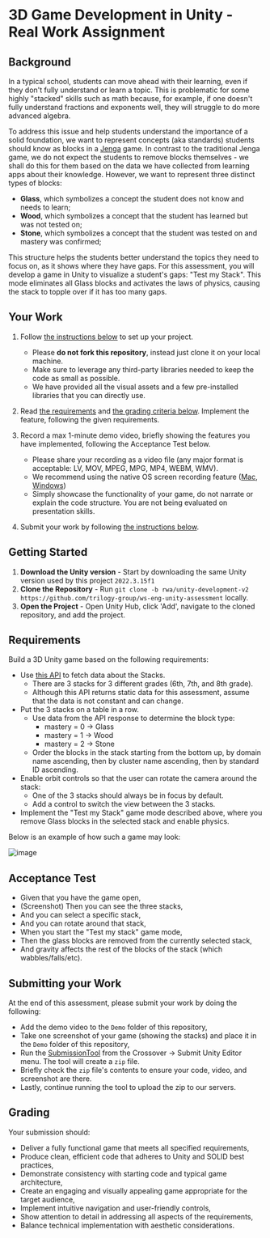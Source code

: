 # 3D Game Development in Unity - Real Work Assignment

## Background

In a typical school, students can move ahead with their learning, even if they don't fully understand or learn a topic. This is problematic for some highly "stacked" skills such as math because, for example, if one doesn't fully understand fractions and exponents well, they will struggle to do more advanced algebra.

To address this issue and help students understand the importance of a solid foundation, we want to represent concepts (aka standards) students should know as blocks in a [Jenga](https://jengathreejs.netlify.app/) game. In contrast to the traditional Jenga game, we do not expect the students to remove blocks themselves - we shall do this for them based on the data we have collected from learning apps about their knowledge. However, we want to represent three distinct types of blocks:

- **Glass**, which symbolizes a concept the student does not know and needs to learn;
- **Wood**, which symbolizes a concept that the student has learned but was not tested on;
- **Stone**, which symbolizes a concept that the student was tested on and mastery was confirmed;

This structure helps the students better understand the topics they need to focus on, as it shows where they have gaps. For this assessment, you will develop a game in Unity to visualize a student's gaps: "Test my Stack". This mode eliminates all Glass blocks and activates the laws of physics, causing the stack to topple over if it has too many gaps.

## Your Work

1. Follow [the instructions below](#getting-started) to set up your project.
   - Please **do not fork this repository**, instead just clone it on your local machine.
   - Make sure to leverage any third-party libraries needed to keep the code as small as possible.
   - We have provided all the visual assets and a few pre-installed libraries that you can directly use.
2. Read [the requirements](#requirements) and [the grading criteria below](#grading). Implement the feature, following the given requirements.
3. Record a max 1-minute demo video, briefly showing the features you have implemented, following the Acceptance Test below.
   - Please share your recording as a video file (any major format is acceptable: LV, MOV, MPEG, MPG, MP4, WEBM, WMV).
   - We recommend using the native OS screen recording feature ([Mac](https://support.apple.com/en-us/102618), [Windows](https://www.microsoft.com/en-us/windows/learning-center/how-to-record-screen-windows-11))
   - Simply showcase the functionality of your game, do not narrate or explain the code structure. You are not being evaluated on presentation skills.

4. Submit your work by following [the instructions below](#submitting-your-work).

## Getting Started

1. **Download the Unity version** - Start by downloading the same Unity version used by this project `2022.3.15f1`
2. **Clone the Repository** - Run `git clone -b rwa/unity-development-v2 https://github.com/trilogy-group/ws-eng-unity-assessment` locally.
3. **Open the Project** - Open Unity Hub, click 'Add', navigate to the cloned repository, and add the project.

## Requirements

Build a 3D Unity game based on the following requirements:

- Use [this API](https://ga1vqcu3o1.execute-api.us-east-1.amazonaws.com/Assessment/stack) to fetch data about the Stacks.
  - There are 3 stacks for 3 different grades (6th, 7th, and 8th grade).
  - Although this API returns static data for this assessment, assume that the data is not constant and can change.
- Put the 3 stacks on a table in a row.
  - Use data from the API response to determine the block type:
    - mastery = 0 → Glass
    - mastery = 1 → Wood
    - mastery = 2 → Stone
  - Order the blocks in the stack starting from the bottom up, by domain name ascending, then by cluster name ascending, then by standard ID ascending.
- Enable orbit controls so that the user can rotate the camera around the stack:
  - One of the 3 stacks should always be in focus by default.
  - Add a control to switch the view between the 3 stacks.
- Implement the "Test my Stack" game mode described above, where you remove Glass blocks in the selected stack and enable physics.

Below is an example of how such a game may look:

![image](https://github.com/user-attachments/assets/f69562d2-37b6-42eb-a0e4-b7f5fd354b9e)

## Acceptance Test

- Given that you have the game open,
- (Screenshot) Then you can see the three stacks,
- And you can select a specific stack,
- And you can rotate around that stack,
- When you start the "Test my stack" game mode,
- Then the glass blocks are removed from the currently selected stack,
- And gravity affects the rest of the blocks of the stack (which wabbles/falls/etc).

## Submitting your Work

At the end of this assessment, please submit your work by doing the following:

- Add the demo video to the `Demo` folder of this repository,
- Take one screenshot of your game (showing the stacks) and place it in the `Demo` folder of this repository,
- Run the [SubmissionTool](./Assets/Jenga3DModule/Scripts/Editor/SubmissionTool.cs) from the Crossover -> Submit Unity Editor menu. The tool will create a `zip` file.
- Briefly check the `zip` file's contents to ensure your code, video, and screenshot are there.
- Lastly, continue running the tool to upload the zip to our servers.

## Grading

Your submission should:
- Deliver a fully functional game that meets all specified requirements,
- Produce clean, efficient code that adheres to Unity and SOLID best practices,
- Demonstrate consistency with starting code and typical game architecture,
- Create an engaging and visually appealing game appropriate for the target audience,
- Implement intuitive navigation and user-friendly controls,
- Show attention to detail in addressing all aspects of the requirements,
- Balance technical implementation with aesthetic considerations.
